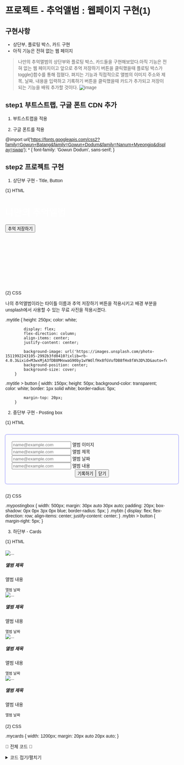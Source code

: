 # 프로젝트 - 추억앨범 : 웹페이지 구현(1)

## 구현사항
- 상단부, 플로팅 박스, 카드 구현
- 아직 기능은 전혀 없는 웹 페이지
>나만의 추억앨범의 상단부와 플로팅 박스, 카드들을 구현해보았다.아직 기능은 전혀 없는 웹 페이지이고 앞으로 추억 저장하기 버튼을 클릭했을때 플로팅 박스가 toggle()함수를 통해 접혔다,
>펴지는 기능과 직접적으로 앨범의 이미지 주소와 제목, 날짜, 내용을 입력하고 기록하기 버튼을 클릭했을때 카드가 추가되고 저장이 되는 기능을 배워 추가할 것이다.
![image](https://github.com/limhyerin/StudyNote/assets/70150896/2070afd5-81bd-49a5-a999-78ce291374ab)


 

## step1 부트스트랩, 구글 폰트 CDN 추가
 1) 부트스트랩을 적용

<link href="https://cdn.jsdelivr.net/npm/bootstrap@5.0.2/dist/css/bootstrap.min.css" rel="stylesheet"
        integrity="sha384-EVSTQN3/azprG1Anm3QDgpJLIm9Nao0Yz1ztcQTwFspd3yD65VohhpuuCOmLASjC" crossorigin="anonymous">
 

 2) 구글 폰트를 적용

@import url('https://fonts.googleapis.com/css2?family=Gowun+Batang&family=Gowun+Dodum&family=Nanum+Myeongjo&display=swap');
        * {
            font-family: 'Gowun Dodum', sans-serif;
        }
 

 

## step2 프로젝트 구현
  1) 상단부 구현 - Title, Button

  (1) HTML


<div class="mytitle">
        <h1>나만의 추억앨범</h1>
        <button>추억 저장하기</button>
    </div>
 

  (2) CSS

나의 추억앨범이라는 타이틀 이름과 추억 저장하기 버튼을 적용시키고 배경 부분을 unsplash에서 사용할 수 있는 무료 사진을 적용시켰다.

.mytitle {
            height: 250px;
            color: white;

            display: flex;
            flex-direction: column;
            align-items: center;
            justify-content: center;
            
            background-image: url('https://images.unsplash.com/photo-1511992243105-2992b3fd0410?ixlib=rb-4.0.3&ixid=M3wxMjA3fDB8MHxwaG90by1wYWdlfHx8fGVufDB8fHx8fA%3D%3D&auto=format&fit=crop&w=1470&q=80');
            background-position: center;
            background-size: cover;
        }
.mytitle > button {
            width: 150px;
            height: 50px;
            background-color: transparent;
            color: white;
            border: 1px solid white;
            border-radius: 5px;

            margin-top: 20px;
        }
 

 

 2) 중단부 구현 - Posting box

  (1) HTML


<div class="mypostingbox">
        <div class="form-floating mb-3">
            <input type="email" class="form-control" id="floatingInput" placeholder="name@example.com">
            <label for="floatingInput">앨범 이미지</label>
        </div>
        <div class="form-floating mb-3">
            <input type="email" class="form-control" id="floatingInput" placeholder="name@example.com">
            <label for="floatingInput">앨범 제목</label>
        </div>
        <div class="form-floating mb-3">
            <input type="email" class="form-control" id="floatingInput" placeholder="name@example.com">
            <label for="floatingInput">앨범 날짜</label>
        </div>
        <div class="form-floating mb-3">
            <input type="email" class="form-control" id="floatingInput" placeholder="name@example.com">
            <label for="floatingInput">앨범 내용</label>
        </div>
        <div class="mybtn">
            <button type="button" class="btn btn-primary">기록하기</button>
            <button type="button" class="btn btn-outline-primary">닫기</button>
        </div>
    </div>
 

  (2) CSS

.mypostingbox {
            width: 500px;
            margin: 30px auto 30px auto;
            padding: 20px;
            box-shadow: 0px 0px 3px 0px blue;
            border-radius: 5px;
        }
        .mybtn {
            display: flex;
            flex-direction: row;
            align-items: center;
            justify-content: center;
        }
        .mybtn > button {
            margin-right: 5px;
        }
 

 3) 하단부 - Cards

  (1) HTML


<div class="mycards">
        <div class="row row-cols-1 row-cols-md-4 g-4">
            <div class="col">
              <div class="card h-100">
                <img src="https://images.unsplash.com/photo-1446768500601-ac47e5ec3719?ixlib=rb-4.0.3&ixid=M3wxMjA3fDB8MHxwaG90by1wYWdlfHx8fGVufDB8fHx8fA%3D%3D&auto=format&fit=crop&w=1446&q=80" class="card-img-top" alt="...">
                <div class="card-body">
                  <h5 class="card-title">앨범 제목</h5>
                  <p class="card-text">앨범 내용</p>
                </div>
                <div class="card-footer">
                  <small class="text-body-secondary">앨범 날짜</small>
                </div>
              </div>
            </div>
            <div class="col">
                <div class="card h-100">
                  <img src="https://images.unsplash.com/photo-1446768500601-ac47e5ec3719?ixlib=rb-4.0.3&ixid=M3wxMjA3fDB8MHxwaG90by1wYWdlfHx8fGVufDB8fHx8fA%3D%3D&auto=format&fit=crop&w=1446&q=80" class="card-img-top" alt="...">
                  <div class="card-body">
                    <h5 class="card-title">앨범 제목</h5>
                    <p class="card-text">앨범 내용</p>
                  </div>
                  <div class="card-footer">
                    <small class="text-body-secondary">앨범 날짜</small>
                  </div>
                </div>
              </div>
              <div class="col">
                <div class="card h-100">
                  <img src="https://images.unsplash.com/photo-1446768500601-ac47e5ec3719?ixlib=rb-4.0.3&ixid=M3wxMjA3fDB8MHxwaG90by1wYWdlfHx8fGVufDB8fHx8fA%3D%3D&auto=format&fit=crop&w=1446&q=80" class="card-img-top" alt="...">
                  <div class="card-body">
                    <h5 class="card-title">앨범 제목</h5>
                    <p class="card-text">앨범 내용</p>
                  </div>
                  <div class="card-footer">
                    <small class="text-body-secondary">앨범 날짜</small>
                  </div>
                </div>
              </div>
              <div class="col">
                <div class="card h-100">
                  <img src="https://images.unsplash.com/photo-1446768500601-ac47e5ec3719?ixlib=rb-4.0.3&ixid=M3wxMjA3fDB8MHxwaG90by1wYWdlfHx8fGVufDB8fHx8fA%3D%3D&auto=format&fit=crop&w=1446&q=80" class="card-img-top" alt="...">
                  <div class="card-body">
                    <h5 class="card-title">앨범 제목</h5>
                    <p class="card-text">앨범 내용</p>
                  </div>
                  <div class="card-footer">
                    <small class="text-body-secondary">앨범 날짜</small>
                  </div>
                </div>
              </div>
          </div>
    </div>
 

  (2) CSS

.mycards {
            width: 1200px;
            margin: 20px auto 20px auto;
        }
 

👾 전체 코드 👾
<details>
<summary>코드 접기/펼치기</summary>
<div markdown="1">
 
 <!-- 추억의 앨범 카드와 플로팅 박스 구현 -->
 <!DOCTYPE html>
 <html lang="en">
 <head>
     <meta charset="UTF-8">
     <meta name="viewport" content="width=device-width, initial-scale=1.0">
     <title>나만의 추억앨범</title>
     <link href="https://cdn.jsdelivr.net/npm/bootstrap@5.0.2/dist/css/bootstrap.min.css" rel="stylesheet"
         integrity="sha384-EVSTQN3/azprG1Anm3QDgpJLIm9Nao0Yz1ztcQTwFspd3yD65VohhpuuCOmLASjC" crossorigin="anonymous">
     <style>
         @import url('https://fonts.googleapis.com/css2?family=Gowun+Batang&family=Gowun+Dodum&family=Nanum+Myeongjo&display=swap');
         * {
             font-family: 'Gowun Dodum', sans-serif;
         }
         .mytitle {
             height: 250px;
             color: white;
 
             display: flex;
             flex-direction: column;
             align-items: center;
             justify-content: center;
             
             background-image: url('https://images.unsplash.com/photo-1511992243105-2992b3fd0410?ixlib=rb-4.0.3&ixid=M3wxMjA3fDB8MHxwaG90by1wYWdlfHx8fGVufDB8fHx8fA%3D%3D&auto=format&fit=crop&w=1470&q=80');
             background-position: center;
             background-size: cover;
         }
         .mytitle > button {
             width: 150px;
             height: 50px;
             background-color: transparent;
             color: white;
             border: 1px solid white;
             border-radius: 5px;
 
             margin-top: 20px;
         }
         .mycards {
             width: 1200px;
             margin: 20px auto 20px auto;
         }
         .mypostingbox {
             width: 500px;
             margin: 30px auto 30px auto;
             padding: 20px;
             box-shadow: 0px 0px 3px 0px blue;
             border-radius: 5px;
         }
         .mybtn {
             display: flex;
             flex-direction: row;
             align-items: center;
             justify-content: center;
         }
         .mybtn > button {
             margin-right: 5px;
         }
     </style>
 </head>
 <body>
     <div class="mytitle">
         <h1>나만의 추억앨범</h1>
         <button>추억 저장하기</button>
     </div>
     <div class="mypostingbox">
         <div class="form-floating mb-3">
             <input type="email" class="form-control" id="floatingInput" placeholder="name@example.com">
             <label for="floatingInput">앨범 이미지</label>
         </div>
         <div class="form-floating mb-3">
             <input type="email" class="form-control" id="floatingInput" placeholder="name@example.com">
             <label for="floatingInput">앨범 제목</label>
         </div>
         <div class="form-floating mb-3">
             <input type="email" class="form-control" id="floatingInput" placeholder="name@example.com">
             <label for="floatingInput">앨범 날짜</label>
         </div>
         <div class="form-floating mb-3">
             <input type="email" class="form-control" id="floatingInput" placeholder="name@example.com">
             <label for="floatingInput">앨범 내용</label>
         </div>
         <div class="mybtn">
             <button type="button" class="btn btn-primary">기록하기</button>
             <button type="button" class="btn btn-outline-primary">닫기</button>
         </div>
     </div>
     <div class="mycards">
         <div class="row row-cols-1 row-cols-md-4 g-4">
             <div class="col">
               <div class="card h-100">
                 <img src="https://images.unsplash.com/photo-1446768500601-ac47e5ec3719?ixlib=rb-4.0.3&ixid=M3wxMjA3fDB8MHxwaG90by1wYWdlfHx8fGVufDB8fHx8fA%3D%3D&auto=format&fit=crop&w=1446&q=80" class="card-img-top" alt="...">
                 <div class="card-body">
                   <h5 class="card-title">앨범 제목</h5>
                   <p class="card-text">앨범 내용</p>
                 </div>
                 <div class="card-footer">
                   <small class="text-body-secondary">앨범 날짜</small>
                 </div>
               </div>
             </div>
             <div class="col">
                 <div class="card h-100">
                   <img src="https://images.unsplash.com/photo-1446768500601-ac47e5ec3719?ixlib=rb-4.0.3&ixid=M3wxMjA3fDB8MHxwaG90by1wYWdlfHx8fGVufDB8fHx8fA%3D%3D&auto=format&fit=crop&w=1446&q=80" class="card-img-top" alt="...">
                   <div class="card-body">
                     <h5 class="card-title">앨범 제목</h5>
                     <p class="card-text">앨범 내용</p>
                   </div>
                   <div class="card-footer">
                     <small class="text-body-secondary">앨범 날짜</small>
                   </div>
                 </div>
               </div>
               <div class="col">
                 <div class="card h-100">
                   <img src="https://images.unsplash.com/photo-1446768500601-ac47e5ec3719?ixlib=rb-4.0.3&ixid=M3wxMjA3fDB8MHxwaG90by1wYWdlfHx8fGVufDB8fHx8fA%3D%3D&auto=format&fit=crop&w=1446&q=80" class="card-img-top" alt="...">
                   <div class="card-body">
                     <h5 class="card-title">앨범 제목</h5>
                     <p class="card-text">앨범 내용</p>
                   </div>
                   <div class="card-footer">
                     <small class="text-body-secondary">앨범 날짜</small>
                   </div>
                 </div>
               </div>
               <div class="col">
                 <div class="card h-100">
                   <img src="https://images.unsplash.com/photo-1446768500601-ac47e5ec3719?ixlib=rb-4.0.3&ixid=M3wxMjA3fDB8MHxwaG90by1wYWdlfHx8fGVufDB8fHx8fA%3D%3D&auto=format&fit=crop&w=1446&q=80" class="card-img-top" alt="...">
                   <div class="card-body">
                     <h5 class="card-title">앨범 제목</h5>
                     <p class="card-text">앨범 내용</p>
                   </div>
                   <div class="card-footer">
                     <small class="text-body-secondary">앨범 날짜</small>
                   </div>
                 </div>
               </div>
           </div>
     </div>
 </body>
 </html>
 
</div>
</details>
